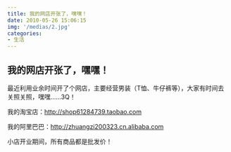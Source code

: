 ```yaml
---
title: 我的网店开张了，嘿嘿！
date: 2010-05-26 15:06:15
img: '/medias/2.jpg'
categories:
- 生活
---
```


## 我的网店开张了，嘿嘿！

最近利用业余时间开了个网店，主要经营男装（T恤、牛仔裤等），大家有时间去关照关照，嘿嘿……3Q！

我的淘宝店：http://shop61284739.taobao.com

我的阿里巴巴：http://zhuangzi200323.cn.alibaba.com

小店开业期间，所有商品都是批发价！